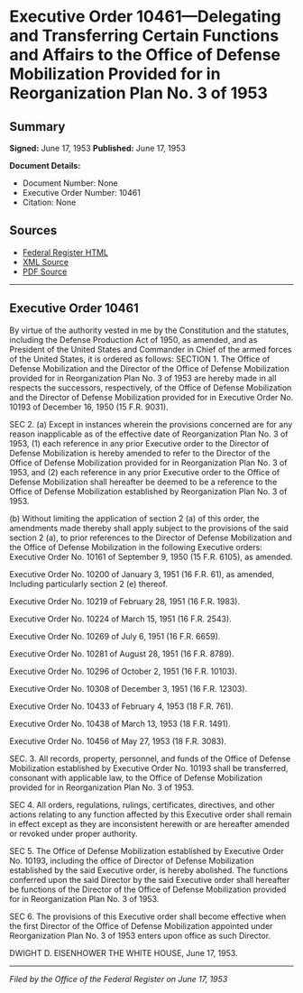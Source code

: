 # Executive Order 10461—Delegating and Transferring Certain Functions and Affairs to the Office of Defense Mobilization Provided for in Reorganization Plan No. 3 of 1953

## Summary

**Signed:** June 17, 1953
**Published:** June 17, 1953

**Document Details:**
- Document Number: None
- Executive Order Number: 10461
- Citation: None

## Sources
- [Federal Register HTML](https://www.presidency.ucsb.edu/documents/executive-order-10461-delegating-and-transferring-certain-functions-and-affairs-the-office)
- [XML Source](None)
- [PDF Source](None)

---

## Executive Order 10461

By virtue of the authority vested in me by the Constitution and the statutes, including the Defense Production Act of 1950, as amended, and as President of the United States and Commander in Chief of the armed forces of the United States, it is ordered as follows:
SECTION 1. The Office of Defense Mobilization and the Director of the Office of Defense Mobilization provided for in Reorganization Plan No. 3 of 1953 are hereby made in all respects the successors, respectively, of the Office of Defense Mobilization and the Director of Defense Mobilization provided for in Executive Order No. 10193 of December 16, 1950 (15 F.R. 9031).

SEC 2. (a) Except in instances wherein the provisions concerned are for any reason inapplicable as of the effective date of Reorganization Plan No. 3 of 1953, (1) each reference in any prior Executive order to the Director of Defense Mobilization is hereby amended to refer to the Director of the Office of Defense Mobilization provided for in Reorganization Plan No. 3 of 1953, and (2) each reference in any prior Executive order to the Office of Defense Mobilization shall hereafter be deemed to be a reference to the Office of Defense Mobilization established by Reorganization Plan No. 3 of 1953.

(b) Without limiting the application of section 2 (a) of this order, the amendments made thereby shall apply subject to the provisions of the said section 2 (a), to prior references to the Director of Defense Mobilization and the Office of Defense Mobilization in the following Executive orders:
Executive Order No. 10161 of September 9, 1950 (15 F.R. 6105), as amended.

Executive Order No. 10200 of January 3, 1951 (16 F.R. 61), as amended, Including particularly section 2 (e) thereof.

Executive Order No. 10219 of February 28, 1951 (16 F.R. 1983).

Executive Order No. 10224 of March 15, 1951 (16 F.R. 2543).

Executive Order No. 10269 of July 6, 1951 (16 F.R. 6659).

Executive Order No. 10281 of August 28, 1951 (16 F.R. 8789).

Executive Order No. 10296 of October 2, 1951 (16 F.R. 10103).

Executive Order No. 10308 of December 3, 1951 (16 F.R. 12303).

Executive Order No. 10433 of February 4, 1953 (18 F.R. 761).

Executive Order No. 10438 of March 13, 1953 (18 F.R. 1491).

Executive Order No. 10456 of May 27, 1953 (18 F.R. 3083).

SEC. 3. All records, property, personnel, and funds of the Office of Defense Mobilization established by Executive Order No. 10193 shall be transferred, consonant with applicable law, to the Office of Defense Mobilization provided for in Reorganization Plan No. 3 of 1953.

SEC 4. All orders, regulations, rulings, certificates, directives, and other actions relating to any function affected by this Executive order shall remain in effect except as they are inconsistent herewith or are hereafter amended or revoked under proper authority.

SEC 5. The Office of Defense Mobilization established by Executive Order No. 10193, including the office of Director of Defense Mobilization established by the said Executive order, is hereby abolished. The functions conferred upon the said Director by the said Executive order shall hereafter be functions of the Director of the Office of Defense Mobilization provided for in Reorganization Plan No. 3 of 1953.

SEC 6. The provisions of this Executive order shall become effective when the first Director of the Office of Defense Mobilization appointed under Reorganization Plan No. 3 of 1953 enters upon office as such Director.

DWIGHT D. EISENHOWER
THE WHITE HOUSE,
June 17, 1953.

---

*Filed by the Office of the Federal Register on June 17, 1953*
